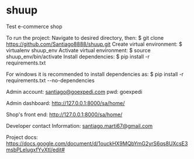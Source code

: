 # shuup
Test e-commerce shop

To run the project:
Navigate to desired directory, then:
$ git clone https://github.com/Santiago8888/shuup.git
Create virtual environment:
$ virtualenv shuup_env
Activate virtual environment:
$ source shuup_env/bin/activate
Install dependencies:
$ pip install -r requirements.txt

For windows it is recommended to install dependencies as:
$ pip install -r requirements.txt --no-dependencies

Admin account:
santiago@goexpedi.com
pwd: goexpedi

Admin dashboard: 
http://127.0.0.1:8000/sa/home/

Shop's front end:
http://127.0.0.1:8000/sa/home/

Developer contact Information:
santiago.marti67@gmail.com

Project docs:
https://docs.google.com/document/d/1ouckHX9MQbYmG2yrS6qs8UXcsE3msbPLelugxfYvXtI/edit#
